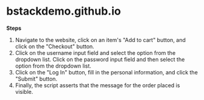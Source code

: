 # bstackdemo.github.io

**Steps**
1. Navigate to the website, click on an item's "Add to cart" button, and click on the "Checkout" button.
2. Click on the username input field and select the option from the dropdown list. Click on the password input field and then select the option from the dropdown list.
3. Click on the "Log In" button, fill in the personal information, and click the "Submit" button.
4. Finally, the script asserts that the message for the order placed is visible.
